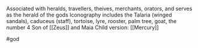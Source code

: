 Associated with heralds, travellers, theives, merchants, orators, and serves as the herald of the gods
Iconography includes the Talaria (winged sandals), caduceus (staff), tortoise, lyre, rooster, palm tree, goat, the number 4
Son of [[Zeus]] and Maia
Child version: [[Mercury]]


#god